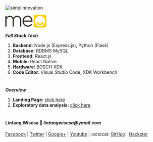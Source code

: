 ![simplinnovation](https://4.bp.blogspot.com/-f7YxPyqHAzY/WJ6VnkvE0SI/AAAAAAAADTQ/0tDQPTrVrtMAFT-q-1-3ktUQT5Il9FGdQCLcB/s350/simpLINnovation1a.png)

![logo](./meo_frontend/public/img/logo.png)

*__Full Stack Tech__*

1. __Backend:__ Node.js (Express.js), Python (Flask)
2. __Database:__ RDBMS MySQL
3. __Frontend:__ React.js
4. __Mobile:__ React Native
5. __Hardware:__ BOSCH XDK
6. __Code Editor:__ Visual Studio Code, XDK Workbench

#

__*Overview*__

1. __Landing Page:__ [click here](https://lintangwisesa.github.io/Meo/) 
2. __Exploratory data analysis:__ [click here](https://github.com/LintangWisesa/Meo/blob/master/meo_ML/Toyota_EDA.ipynb)

#

#### Lintang Wisesa :love_letter: _lintangwisesa@ymail.com_

[Facebook](https://www.facebook.com/lintangbagus) | 
[Twitter](https://twitter.com/Lintang_Wisesa) |
[Google+](https://plus.google.com/u/0/+LintangWisesa1) |
[Youtube](https://www.youtube.com/user/lintangbagus) | 
:octocat: [GitHub](https://github.com/LintangWisesa) |
[Hackster](https://www.hackster.io/lintangwisesa)